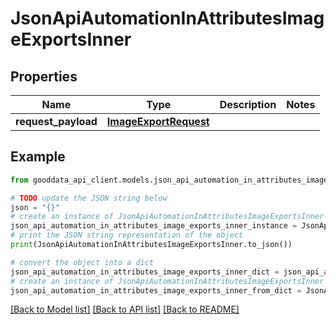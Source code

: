 # JsonApiAutomationInAttributesImageExportsInner


## Properties

Name | Type | Description | Notes
------------ | ------------- | ------------- | -------------
**request_payload** | [**ImageExportRequest**](ImageExportRequest.md) |  | 

## Example

```python
from gooddata_api_client.models.json_api_automation_in_attributes_image_exports_inner import JsonApiAutomationInAttributesImageExportsInner

# TODO update the JSON string below
json = "{}"
# create an instance of JsonApiAutomationInAttributesImageExportsInner from a JSON string
json_api_automation_in_attributes_image_exports_inner_instance = JsonApiAutomationInAttributesImageExportsInner.from_json(json)
# print the JSON string representation of the object
print(JsonApiAutomationInAttributesImageExportsInner.to_json())

# convert the object into a dict
json_api_automation_in_attributes_image_exports_inner_dict = json_api_automation_in_attributes_image_exports_inner_instance.to_dict()
# create an instance of JsonApiAutomationInAttributesImageExportsInner from a dict
json_api_automation_in_attributes_image_exports_inner_from_dict = JsonApiAutomationInAttributesImageExportsInner.from_dict(json_api_automation_in_attributes_image_exports_inner_dict)
```
[[Back to Model list]](../README.md#documentation-for-models) [[Back to API list]](../README.md#documentation-for-api-endpoints) [[Back to README]](../README.md)


